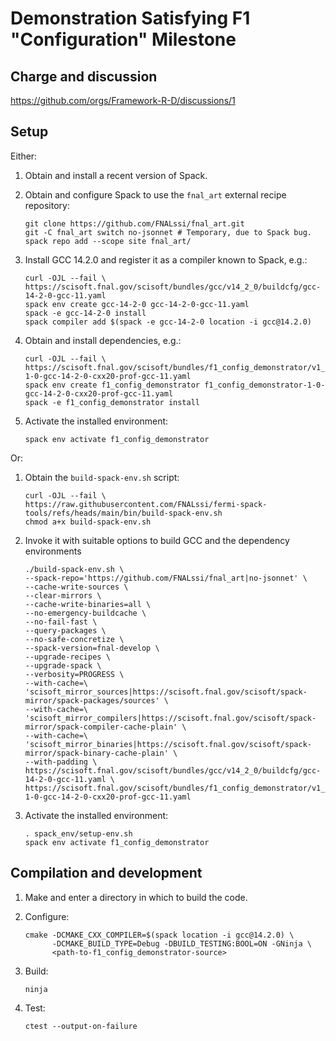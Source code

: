 # Demonstration Satisfying F1 "Configuration" Milestone

## Charge and discussion

https://github.com/orgs/Framework-R-D/discussions/1

## Setup

Either:

1. Obtain and install a recent version of Spack.

1. Obtain and configure Spack to use the `fnal_art` external recipe
   repository:
   ```
   git clone https://github.com/FNALssi/fnal_art.git
   git -C fnal_art switch no-jsonnet # Temporary, due to Spack bug.
   spack repo add --scope site fnal_art/
   ```

1. Install GCC 14.2.0 and register it as a compiler known to Spack, e.g.:
   ```
   curl -OJL --fail \
   https://scisoft.fnal.gov/scisoft/bundles/gcc/v14_2_0/buildcfg/gcc-14-2-0-gcc-11.yaml
   spack env create gcc-14-2-0 gcc-14-2-0-gcc-11.yaml
   spack -e gcc-14-2-0 install
   spack compiler add $(spack -e gcc-14-2-0 location -i gcc@14.2.0)
   ```

1. Obtain and install dependencies, e.g.:
   ```
   curl -OJL --fail \
   https://scisoft.fnal.gov/scisoft/bundles/f1_config_demonstrator/v1_0/buildcfg/f1_config_demonstrator-1-0-gcc-14-2-0-cxx20-prof-gcc-11.yaml
   spack env create f1_config_demonstrator f1_config_demonstrator-1-0-gcc-14-2-0-cxx20-prof-gcc-11.yaml
   spack -e f1_config_demonstrator install
   ```

1. Activate the installed environment:
   ```
   spack env activate f1_config_demonstrator
   ```

Or:

1. Obtain the `build-spack-env.sh` script:
   ```
   curl -OJL --fail \
   https://raw.githubusercontent.com/FNALssi/fermi-spack-tools/refs/heads/main/bin/build-spack-env.sh
   chmod a+x build-spack-env.sh
   ```

1. Invoke it with suitable options to build GCC and the dependency environments
   ```
   ./build-spack-env.sh \
   --spack-repo='https://github.com/FNALssi/fnal_art|no-jsonnet' \
   --cache-write-sources \
   --clear-mirrors \
   --cache-write-binaries=all \
   --no-emergency-buildcache \
   --no-fail-fast \
   --query-packages \
   --no-safe-concretize \
   --spack-version=fnal-develop \
   --upgrade-recipes \
   --upgrade-spack \
   --verbosity=PROGRESS \
   --with-cache=\
   'scisoft_mirror_sources|https://scisoft.fnal.gov/scisoft/spack-mirror/spack-packages/sources' \
   --with-cache=\
   'scisoft_mirror_compilers|https://scisoft.fnal.gov/scisoft/spack-mirror/spack-compiler-cache-plain' \
   --with-cache=\
   'scisoft_mirror_binaries|https://scisoft.fnal.gov/scisoft/spack-mirror/spack-binary-cache-plain' \
   --with-padding \
   https://scisoft.fnal.gov/scisoft/bundles/gcc/v14_2_0/buildcfg/gcc-14-2-0-gcc-11.yaml \
   https://scisoft.fnal.gov/scisoft/bundles/f1_config_demonstrator/v1_0/buildcfg/f1_config_demonstrator-1-0-gcc-14-2-0-cxx20-prof-gcc-11.yaml
   ```

1. Activate the installed environment:
   ```
   . spack_env/setup-env.sh
   spack env activate f1_config_demonstrator      
   ```

## Compilation and development

1. Make and enter a directory in which to build the code.

1. Configure:
   ```
   cmake -DCMAKE_CXX_COMPILER=$(spack location -i gcc@14.2.0) \
         -DCMAKE_BUILD_TYPE=Debug -DBUILD_TESTING:BOOL=ON -GNinja \
         <path-to-f1_config_demonstrator-source>
   ```

1. Build:
   ```
   ninja
   ```

1. Test:
   ```
   ctest --output-on-failure
   ```
